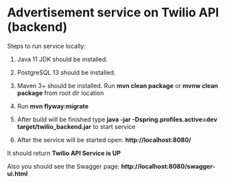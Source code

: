 # Advertisement service on Twilio API (backend)

Steps to run service locally:

1. Java 11 JDK should be installed.

2. PostgreSQL 13 should be installed.

3. Maven 3+ should be installed. Run **mvn clean package** or **mvnw clean package** from root dir location

4. Run **mvn flyway:migrate**

5. After build will be finished type **java -jar -Dspring.profiles.active=dev target/twilio_backend.jar**
   to start service

6. After the service will be started open: **http://localhost:8080/**

It should return **Twilio API Service is UP**

Also you should see the Swagger page: **http://localhost:8080/swagger-ui.html**
